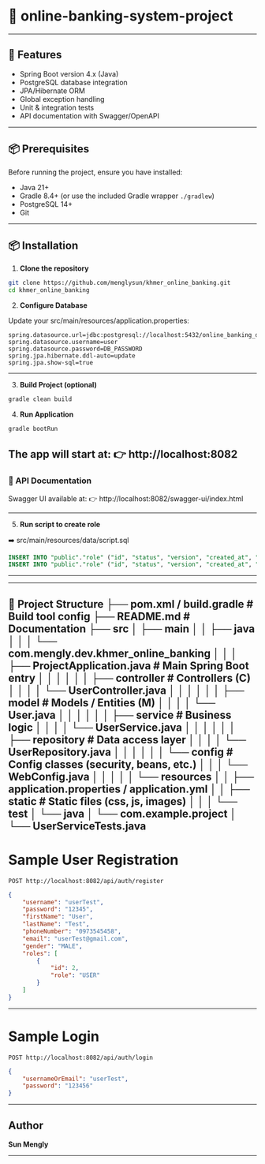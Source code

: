 # 💸 online-banking-system-project

---

## 🚀 Features
- Spring Boot version 4.x (Java)
- PostgreSQL database integration
- JPA/Hibernate ORM
- Global exception handling
- Unit & integration tests
- API documentation with Swagger/OpenAPI

---

## 📦 Prerequisites
Before running the project, ensure you have installed:
- Java 21+
- Gradle 8.4+ (or use the included Gradle wrapper `./gradlew`)
- PostgreSQL 14+
- Git

---

## 📦 Installation

1. **Clone the repository**

```bash
git clone https://github.com/menglysun/khmer_online_banking.git
cd khmer_online_banking
```

2. **Configure Database**

Update your src/main/resources/application.properties:

```properties
spring.datasource.url=jdbc:postgresql://localhost:5432/online_banking_db
spring.datasource.username=user
spring.datasource.password=DB_PASSWORD
spring.jpa.hibernate.ddl-auto=update
spring.jpa.show-sql=true
```
---

3. **Build Project (optional)**

```bash
gradle clean build
```

4. **Run Application**

```bash
gradle bootRun
```

The app will start at: 👉 http://localhost:8082
----

### 📖 API Documentation
Swagger UI available at: 👉 http://localhost:8082/swagger-ui/index.html

---

5. **Run script to create role**

➡️ src/main/resources/data/script.sql

```sql
INSERT INTO "public"."role" ("id", "status", "version", "created_at", "updated_at", "name", "role") VALUES (1, 't', 0, null, null, 'Admin', 'ADMIN');
INSERT INTO "public"."role" ("id", "status", "version", "created_at", "updated_at", "name", "role") VALUES (2, 't', 0, null, null, 'User', 'USER');
```

----

---
📂 Project Structure
├── pom.xml / build.gradle # Build tool config
├── README.md # Documentation
├── src
│ ├── main
│ │ ├── java
│ │ │ └── com.mengly.dev.khmer_online_banking
│ │ │ ├── ProjectApplication.java # Main Spring Boot entry
│ │ │
│ │ │ ├── controller # Controllers (C)
│ │ │ │ └── UserController.java
│ │ │
│ │ │ ├── model # Models / Entities (M)
│ │ │ │ └── User.java
│ │ │
│ │ │ ├── service # Business logic
│ │ │ │ └── UserService.java
│ │ │
│ │ │ ├── repository # Data access layer
│ │ │ │ └── UserRepository.java
│ │ │
│ │ │ └── config # Config classes (security, beans, etc.)
│ │ │ └── WebConfig.java
│ │ │
│ │ └── resources
│ │ ├── application.properties / application.yml
│ │ ├── static # Static files (css, js, images)
│ │
│ └── test
│ └── java
│ └── com.example.project
│ └── UserServiceTests.java
---

# Sample User Registration

```
POST http://localhost:8082/api/auth/register
```

```json
{
    "username": "userTest",
    "password": "12345",
    "firstName": "User",
    "lastName": "Test",
    "phoneNumber": "0973545458",
    "email": "userTest@gmail.com",
    "gender": "MALE",
    "roles": [
        {
            "id": 2,
            "role": "USER"
        }
    ]
}
```

---

# Sample Login

```
POST http://localhost:8082/api/auth/login
```
```json
{
    "usernameOrEmail": "userTest",
    "password": "123456"
}
```

---

## Author

**Sun Mengly**

---
